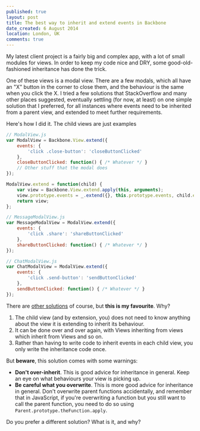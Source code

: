 ```yaml
---
published: true
layout: post
title: The best way to inherit and extend events in Backbone
date_created: 6 August 2014
location: London, UK
comments: true
---
```


My latest client project is a fairly big and complex app, with a lot of small modules for views. In order to keep my code nice and DRY, some good-old-fashioned inheritance has done the trick.

One of these views is a modal view. There are a few modals, which all have an "X" button in the corner to close them, and the behaviour is the same when you click the X. I tried a few solutions that StackOverflow and many other places suggested, eventually settling (for now, at least) on one simple solution that I preferred, for all instances where events need to be inherited from a parent view, and extended to meet further requirements.

Here's how I did it. The child views are just examples

```js
// ModalView.js
var ModalView = Backbone.View.extend({
	events: {
		'click .close-button': 'closeButtonClicked'
	},
	closeButtonClicked: function() { /* Whatever */ }
	// Other stuff that the modal does
});

ModalView.extend = function(child) {
	var view = Backbone.View.extend.apply(this, arguments);
	view.prototype.events = _.extend({}, this.prototype.events, child.events);
	return view;
};

// MessageModalView.js
var MessageModalView = ModalView.extend({
	events: {
		'click .share': 'shareButtonClicked'
	},
	shareButtonClicked: function() { /* Whatever */ }
});

// ChatModalView.js
var ChatModalView = ModalView.extend({
	events: {
		'click .send-button': 'sendButtonClicked'
	},
	sendButtonClicked: function() { /* Whatever */ }
});
```

There are [other solutions](http://stackoverflow.com/a/9403713/403406) of course, but **this is my favourite**. Why?

1. The child view (and by extension, you) does not need to know anything about the view it is extending to inherit its behaviour.
2. It can be done over and over again, with Views inheriting from views which inherit from Views and so on.
3. Rather than having to write code to inherit events in each child view, you only write the inheritance code once.

But **beware**, this solution comes with some warnings:

* **Don't over-inherit**. This is good advice for inheritance in general. Keep an eye on what behaviours your view is picking up.
* **Be careful what you overwrite**. This is more good advice for inheritance in general. Don't overwrite parent functions accidentally, and remember that in JavaScript, if you're overwriting a function but you still want to call the parent function, you need to do so using `Parent.prototype.theFunction.apply`.

Do you prefer a different solution? What is it, and why?